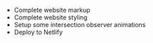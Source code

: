 - Complete website markup
- Complete website styling
- Setup some intersection observer animations
- Deploy to Netlify
